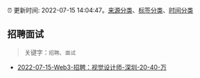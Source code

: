 :alarm_clock: 更新时间: 2022-07-15 14:04:47。[来源分类](../README.md)、[标签分类](../TAGS.md)、[时间分类](../TIMELINE.md)

## 招聘面试


> 关键字：`招聘`、`面试`



- [2022-07-15-Web3-招聘：视觉设计师-深圳-20-40-万](https://www.v2ex.com/t/866489) 